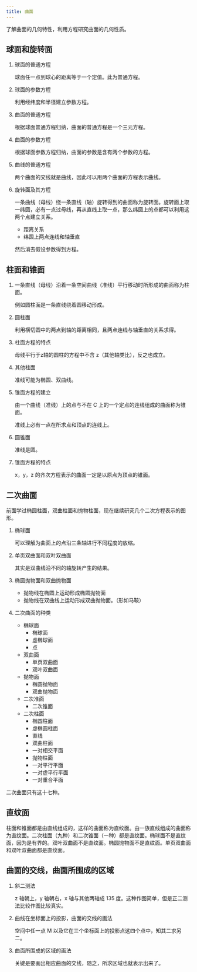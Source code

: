 ```yaml
---
title: 曲面
---
```


了解曲面的几何特性，利用方程研究曲面的几何性质。

## 球面和旋转面

1. 球面的普通方程

   球面任一点到球心的距离等于一个定值。此为普通方程。

2. 球面的参数方程

   利用经纬度和半径建立参数方程。

3. 曲面的普通方程

   根据球面普通方程归纳，曲面的普通方程是一个三元方程。

4. 曲面的参数方程

   根据球面参数方程归纳，曲面的参数是含有两个参数的方程。

5. 曲线的普通方程

   两个曲面的交线就是曲线，因此可以用两个曲面的方程表示曲线。

6. 旋转面及其方程

   一条曲线（母线）绕一条直线（轴）旋转得到的曲面称为旋转面。旋转面上取一纬圆，必有一点过母线，再从直线上取一点，那么纬圆上的点都可以利用这两个点建立关系。

   - 距离关系
   - 纬圆上两点连线和轴垂直

   然后消去假设参数得到方程。

## 柱面和锥面

1. 一条直线（母线）沿着一条空间曲线（准线）平行移动时所形成的曲面称为柱面。

   例如圆柱面是一条直线绕着圆移动形成。

2. 圆柱面

   利用横切圆中的两点到轴的距离相同，且两点连线与轴垂直的关系求得。

3. 柱面方程的特点

   母线平行于z轴的圆柱的方程中不含 z（其他轴类比），反之也成立。

4. 其他柱面

   准线可能为椭圆、双曲线。

5. 锥面方程的建立

   由一个曲线（准线）上的点与不在 C 上的一个定点的连线组成的曲面称为锥面。

   准线上必有一点在所求点和顶点的连线上。

6. 圆锥面

   准线是圆。

7. 锥面方程的特点

   x，y，z 的齐次方程表示的曲面一定是以原点为顶点的锥面。

## 二次曲面

前面学过椭圆柱面，双曲柱面和抛物柱面，现在继续研究几个二次方程表示的图形。

1. 椭球面

   可以理解为曲面上的点沿三条轴进行不同程度的放缩。

2. 单页双曲面和双叶双曲面

   其实是双曲线沿不同的轴旋转产生的结果。

3. 椭圆抛物面和双曲抛物面

   - 抛物线在椭圆上运动形成椭圆抛物面
   - 抛物线在双曲线上运动形成双曲抛物面。（形如马鞍）

4. 二次曲面的种类

   - 椭球面
     - 椭球面
     - 虚椭球面
     - 点
   - 双曲面
     - 单页双曲面
     - 双叶双曲面
   - 抛物面
     - 椭圆抛物面
     - 双曲抛物面
   - 二次准面
     - 二次锥面
   - 二次柱面
     - 椭圆柱面
     - 虚椭圆柱面
     - 直线
     - 双曲柱面
     - 一对相交平面
     - 抛物柱面
     - 一对平行平面
     - 一对虚平行平面
     - 一对重合平面

二次曲面只有这十七种。

## 直纹面

柱面和锥面都是由直线组成的，这样的曲面称为直纹面。由一族直线组成的曲面称为直纹面。二次柱面（九种）和二次锥面（一种）都是直纹面。椭球面不是直纹面，因为是有界的。双叶双曲面不是直纹面。椭圆抛物面不是直纹面。单页双曲面和双叶双曲面都是直纹面。

## 曲面的交线，曲面所围成的区域

1. 斜二测法

   z 轴朝上，y 轴朝右，x 轴与其他两轴成 135 度。这种作图简单，但是正二测法比较作图比较真实。

2. 曲线在坐标面上的投影，曲面的交线的画法

   空间中任一点 M 以及它在三个坐标面上的投影点这四个点中，知其二求另二。

3. 曲面所围成的区域的画法

   关键是要画出相应曲面的交线，随之，所求区域也就表示出来了。